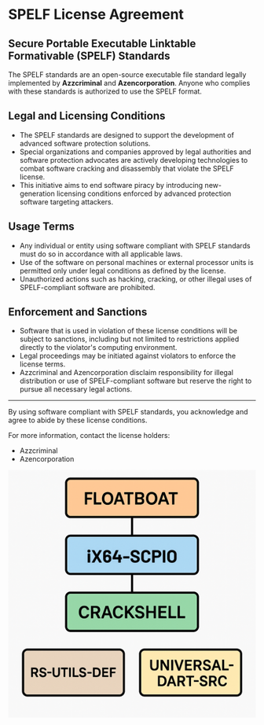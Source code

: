 # SPELF License Agreement

## Secure Portable Executable Linktable Formativable (SPELF) Standards

The SPELF standards are an open-source executable file standard legally implemented by **Azzcriminal** and **Azencorporation**. Anyone who complies with these standards is authorized to use the SPELF format.

## Legal and Licensing Conditions

- The SPELF standards are designed to support the development of advanced software protection solutions.
- Special organizations and companies approved by legal authorities and software protection advocates are actively developing technologies to combat software cracking and disassembly that violate the SPELF license.
- This initiative aims to end software piracy by introducing new-generation licensing conditions enforced by advanced protection software targeting attackers.
  
## Usage Terms

- Any individual or entity using software compliant with SPELF standards must do so in accordance with all applicable laws.
- Use of the software on personal machines or external processor units is permitted only under legal conditions as defined by the license.
- Unauthorized actions such as hacking, cracking, or other illegal uses of SPELF-compliant software are prohibited.
  
## Enforcement and Sanctions

- Software that is used in violation of these license conditions will be subject to sanctions, including but not limited to restrictions applied directly to the violator's computing environment.
- Legal proceedings may be initiated against violators to enforce the license terms.
- Azzcriminal and Azencorporation disclaim responsibility for illegal distribution or use of SPELF-compliant software but reserve the right to pursue all necessary legal actions.

---

By using software compliant with SPELF standards, you acknowledge and agree to abide by these license conditions.

For more information, contact the license holders:
- Azzcriminal
- Azencorporation

![Project-build](https://raw.githubusercontent.com/Azccriminal/floatboat/main/floatboat-schema-projectv1.png)

